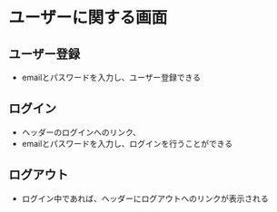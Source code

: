 # ユーザーに関する画面

## ユーザー登録
* emailとパスワードを入力し、ユーザー登録できる

## ログイン
* ヘッダーのログインへのリンク、
* emailとパスワードを入力し、ログインを行うことができる

## ログアウト
* ログイン中であれば、ヘッダーにログアウトへのリンクが表示される
